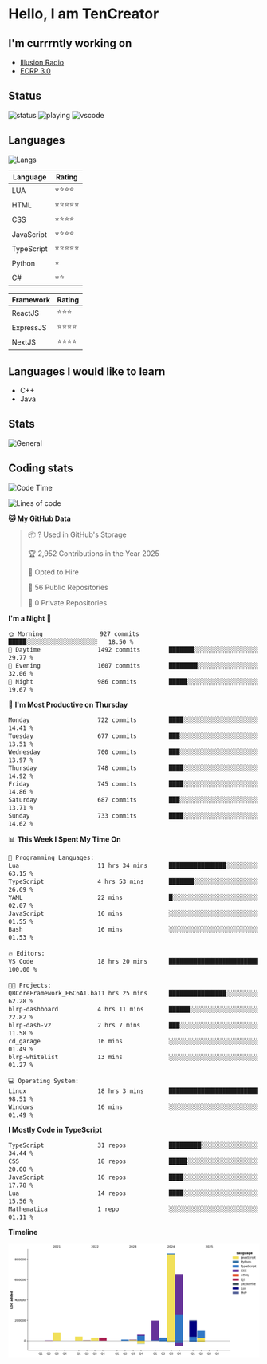 # Hello, I am TenCreator

## I'm currrntly working on
- [Illusion Radio](https://illusionradio.co.uk/)
- [ECRP 3.0](http://github.com/Emerald-Coast-Roleplay/)

## Status
![status](https://api.statusbadges.me/badge/status/518334475038359555?simple=true&style=for-the-badge)
![playing](https://api.statusbadges.me/badge/playing/518334475038359555?style=for-the-badge)
![vscode](https://api.statusbadges.me/badge/vscode/518334475038359555?style=for-the-badge)

## Languages
![Langs](https://github-readme-stats.vercel.app/api/top-langs/?username=tencreator&layout=compact&theme=radical)


|Language|Rating|
|--------|------|
|LUA|⭐️⭐️⭐️⭐️|
|HTML|⭐️⭐️⭐️⭐️⭐️|
|CSS|⭐️⭐️⭐️⭐️|
|JavaScript|⭐️⭐️⭐️⭐️|
|TypeScript|⭐️⭐️⭐️⭐️⭐️|
|Python|⭐️|
|C#|⭐️⭐️ |

|Framework|Rating|
|--------|------|
|ReactJS|⭐️⭐️⭐|
|ExpressJS|⭐️⭐️⭐️⭐️|
|NextJS|⭐️⭐️⭐⭐️|

## Languages I would like to learn
- C++
- Java

## Stats
![General](https://github-readme-stats.vercel.app/api?username=tencreator&show_icons=true&theme=radical)

## Coding stats

<!--START_SECTION:waka-->
![Code Time](http://img.shields.io/badge/Code%20Time-585%20hrs-blue)

![Lines of code](https://img.shields.io/badge/From%20Hello%20World%20I%27ve%20Written-2.3%20million%20lines%20of%20code-blue)

**🐱 My GitHub Data** 

> 📦 ? Used in GitHub's Storage 
 > 
> 🏆 2,952 Contributions in the Year 2025
 > 
> 💼 Opted to Hire
 > 
> 📜 56 Public Repositories 
 > 
> 🔑 0 Private Repositories 
 > 
**I'm a Night 🦉** 

```text
🌞 Morning                927 commits         █████░░░░░░░░░░░░░░░░░░░░   18.50 % 
🌆 Daytime                1492 commits        ███████░░░░░░░░░░░░░░░░░░   29.77 % 
🌃 Evening                1607 commits        ████████░░░░░░░░░░░░░░░░░   32.06 % 
🌙 Night                  986 commits         █████░░░░░░░░░░░░░░░░░░░░   19.67 % 
```
📅 **I'm Most Productive on Thursday** 

```text
Monday                   722 commits         ████░░░░░░░░░░░░░░░░░░░░░   14.41 % 
Tuesday                  677 commits         ███░░░░░░░░░░░░░░░░░░░░░░   13.51 % 
Wednesday                700 commits         ███░░░░░░░░░░░░░░░░░░░░░░   13.97 % 
Thursday                 748 commits         ████░░░░░░░░░░░░░░░░░░░░░   14.92 % 
Friday                   745 commits         ████░░░░░░░░░░░░░░░░░░░░░   14.86 % 
Saturday                 687 commits         ███░░░░░░░░░░░░░░░░░░░░░░   13.71 % 
Sunday                   733 commits         ████░░░░░░░░░░░░░░░░░░░░░   14.62 % 
```


📊 **This Week I Spent My Time On** 

```text
💬 Programming Languages: 
Lua                      11 hrs 34 mins      ████████████████░░░░░░░░░   63.15 % 
TypeScript               4 hrs 53 mins       ███████░░░░░░░░░░░░░░░░░░   26.69 % 
YAML                     22 mins             █░░░░░░░░░░░░░░░░░░░░░░░░   02.07 % 
JavaScript               16 mins             ░░░░░░░░░░░░░░░░░░░░░░░░░   01.55 % 
Bash                     16 mins             ░░░░░░░░░░░░░░░░░░░░░░░░░   01.53 % 

🔥 Editors: 
VS Code                  18 hrs 20 mins      █████████████████████████   100.00 % 

🐱‍💻 Projects: 
QBCoreFramework_E6C6A1.ba11 hrs 25 mins      ████████████████░░░░░░░░░   62.28 % 
blrp-dashboard           4 hrs 11 mins       ██████░░░░░░░░░░░░░░░░░░░   22.82 % 
blrp-dash-v2             2 hrs 7 mins        ███░░░░░░░░░░░░░░░░░░░░░░   11.58 % 
cd_garage                16 mins             ░░░░░░░░░░░░░░░░░░░░░░░░░   01.49 % 
blrp-whitelist           13 mins             ░░░░░░░░░░░░░░░░░░░░░░░░░   01.27 % 

💻 Operating System: 
Linux                    18 hrs 3 mins       █████████████████████████   98.51 % 
Windows                  16 mins             ░░░░░░░░░░░░░░░░░░░░░░░░░   01.49 % 
```

**I Mostly Code in TypeScript** 

```text
TypeScript               31 repos            █████████░░░░░░░░░░░░░░░░   34.44 % 
CSS                      18 repos            █████░░░░░░░░░░░░░░░░░░░░   20.00 % 
JavaScript               16 repos            ████░░░░░░░░░░░░░░░░░░░░░   17.78 % 
Lua                      14 repos            ████░░░░░░░░░░░░░░░░░░░░░   15.56 % 
Mathematica              1 repo              ░░░░░░░░░░░░░░░░░░░░░░░░░   01.11 % 
```



**Timeline**

![Lines of Code chart](https://raw.githubusercontent.com/tencreator/tencreator/main/assets/bar_graph.png)


<!--END_SECTION:waka-->
